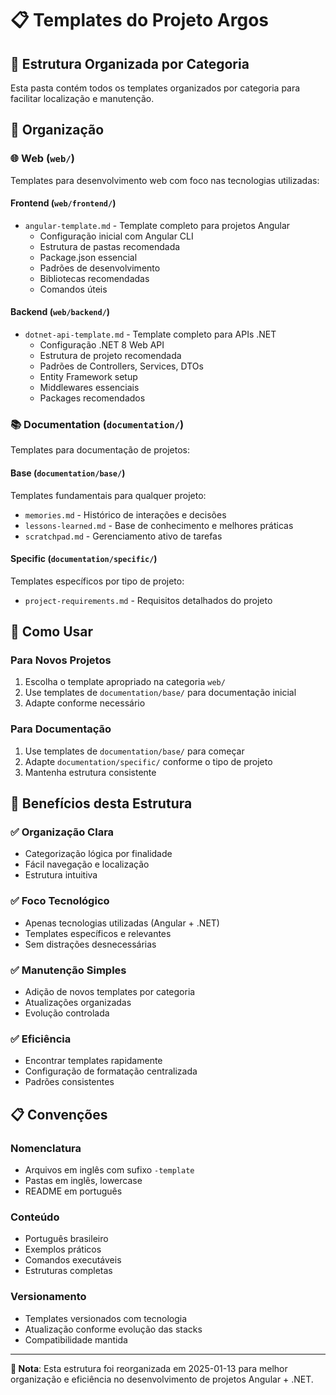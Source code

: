 # 📋 Templates do Projeto Argos

## 🎯 **Estrutura Organizada por Categoria**

Esta pasta contém todos os templates organizados por categoria para facilitar localização e manutenção.

## 📁 **Organização**

### 🌐 **Web** (`web/`)
Templates para desenvolvimento web com foco nas tecnologias utilizadas:

#### **Frontend** (`web/frontend/`)
- `angular-template.md` - Template completo para projetos Angular
  - Configuração inicial com Angular CLI
  - Estrutura de pastas recomendada
  - Package.json essencial
  - Padrões de desenvolvimento
  - Bibliotecas recomendadas
  - Comandos úteis

#### **Backend** (`web/backend/`)
- `dotnet-api-template.md` - Template completo para APIs .NET
  - Configuração .NET 8 Web API
  - Estrutura de projeto recomendada
  - Padrões de Controllers, Services, DTOs
  - Entity Framework setup
  - Middlewares essenciais
  - Packages recomendados

### 📚 **Documentation** (`documentation/`)
Templates para documentação de projetos:

#### **Base** (`documentation/base/`)
Templates fundamentais para qualquer projeto:
- `memories.md` - Histórico de interações e decisões
- `lessons-learned.md` - Base de conhecimento e melhores práticas
- `scratchpad.md` - Gerenciamento ativo de tarefas

#### **Specific** (`documentation/specific/`)
Templates específicos por tipo de projeto:
- `project-requirements.md` - Requisitos detalhados do projeto



## 🚀 **Como Usar**

### **Para Novos Projetos**
1. Escolha o template apropriado na categoria `web/`
2. Use templates de `documentation/base/` para documentação inicial
3. Adapte conforme necessário

### **Para Documentação**
1. Use templates de `documentation/base/` para começar
2. Adapte `documentation/specific/` conforme o tipo de projeto
3. Mantenha estrutura consistente



## 🎯 **Benefícios desta Estrutura**

### ✅ **Organização Clara**
- Categorização lógica por finalidade
- Fácil navegação e localização
- Estrutura intuitiva

### ✅ **Foco Tecnológico**
- Apenas tecnologias utilizadas (Angular + .NET)
- Templates específicos e relevantes
- Sem distrações desnecessárias

### ✅ **Manutenção Simples**
- Adição de novos templates por categoria
- Atualizações organizadas
- Evolução controlada

### ✅ **Eficiência**
- Encontrar templates rapidamente
- Configuração de formatação centralizada
- Padrões consistentes

## 📋 **Convenções**

### **Nomenclatura**
- Arquivos em inglês com sufixo `-template`
- Pastas em inglês, lowercase
- README em português

### **Conteúdo**
- Português brasileiro
- Exemplos práticos
- Comandos executáveis
- Estruturas completas

### **Versionamento**
- Templates versionados com tecnologia
- Atualização conforme evolução das stacks
- Compatibilidade mantida

---

**📝 Nota**: Esta estrutura foi reorganizada em 2025-01-13 para melhor organização e eficiência no desenvolvimento de projetos Angular + .NET. 